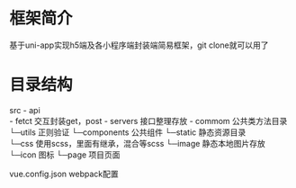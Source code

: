 # 框架简介
基于uni-app实现h5端及各小程序端封装端简易框架，git clone就可以用了

# 目录结构
src
    - api         
        - fetct       交互封装get，post
        - servers     接口整理存放
    - commom        公共类方法目录
    └─utils       正则验证
  └─components    公共组件
  └─static        静态资源目录  
    └─css         使用scss，里面有继承，混合等scss
    └─image       静态本地图片存放
    └─icon        图标
  └─page          项目页面

vue.config.json   webpack配置

